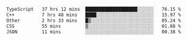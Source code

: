 <!--START_SECTION:waka-->

```txt
TypeScript   37 hrs 12 mins  ███████████████████░░░░░░   76.15 %
C++          7 hrs 48 mins   ████░░░░░░░░░░░░░░░░░░░░░   15.97 %
Other        2 hrs 33 mins   █▒░░░░░░░░░░░░░░░░░░░░░░░   05.24 %
CSS          55 mins         ▒░░░░░░░░░░░░░░░░░░░░░░░░   01.88 %
JSON         11 mins         ░░░░░░░░░░░░░░░░░░░░░░░░░   00.38 %
```

<!--END_SECTION:waka-->
